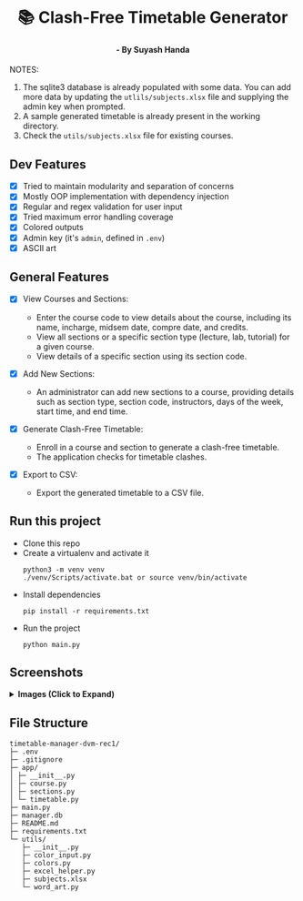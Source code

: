 <div align="center">
<h1>📚 Clash-Free Timetable Generator</h1>
<h4>- By Suyash Handa</h6>
</div>

NOTES:

1. The sqlite3 database is already populated with some data. You can add more data by updating the `utlils/subjects.xlsx` file and supplying the admin key when prompted.
2. A sample generated timetable is already present in the working directory.
3. Check the `utils/subjects.xlsx` file for existing courses.

## Dev Features

- [x] Tried to maintain modularity and separation of concerns
- [x] Mostly OOP implementation with dependency injection
- [x] Regular and regex validation for user input
- [x] Tried maximum error handling coverage
- [x] Colored outputs
- [x] Admin key (it's `admin`, defined in `.env`)
- [x] ASCII art

## General Features

- [x] View Courses and Sections:

  - Enter the course code to view details about the course, including its name, incharge, midsem date, compre date, and credits.
  - View all sections or a specific section type (lecture, lab, tutorial) for a given course.
  - View details of a specific section using its section code.

- [x] Add New Sections:

  - An administrator can add new sections to a course, providing details such as section type, section code, instructors, days of the week, start time, and end time.

- [x] Generate Clash-Free Timetable:

  - Enroll in a course and section to generate a clash-free timetable.
  - The application checks for timetable clashes.

- [x] Export to CSV:
  - Export the generated timetable to a CSV file.

## Run this project

- Clone this repo
- Create a virtualenv and activate it
  ```
  python3 -m venv venv
  ./venv/Scripts/activate.bat or source venv/bin/activate
  ```
- Install dependencies
  ```
  pip install -r requirements.txt
  ```
- Run the project
  ```
  python main.py
  ```

## Screenshots

<details><summary><b>Images (Click to Expand)</b></summary>
![Screenshot 1](https://raw.githubusercontent.com/Boolean-Autocrat/timetable-manager-dvm-rec1/main/.github/images/Screenshot1.jpg)
![Screenshot 2](https://raw.githubusercontent.com/Boolean-Autocrat/timetable-manager-dvm-rec1/main/.github/images/Screenshot2.jpg)
![Screenshot 3](https://raw.githubusercontent.com/Boolean-Autocrat/timetable-manager-dvm-rec1/main/.github/images/Screenshot3.jpg)
![Screenshot 4](https://raw.githubusercontent.com/Boolean-Autocrat/timetable-manager-dvm-rec1/main/.github/images/Screenshot4.jpg)
![Screenshot 5](https://raw.githubusercontent.com/Boolean-Autocrat/timetable-manager-dvm-rec1/main/.github/images/Screenshot5.jpg)
![Screenshot 6](https://raw.githubusercontent.com/Boolean-Autocrat/timetable-manager-dvm-rec1/main/.github/images/Screenshot6.jpg)
![Screenshot 7](https://raw.githubusercontent.com/Boolean-Autocrat/timetable-manager-dvm-rec1/main/.github/images/Screenshot7.jpg)
![Screenshot 8](https://raw.githubusercontent.com/Boolean-Autocrat/timetable-manager-dvm-rec1/main/.github/images/Screenshot8.jpg)
![Screenshot 9](https://raw.githubusercontent.com/Boolean-Autocrat/timetable-manager-dvm-rec1/main/.github/images/Screenshot9.jpg)
</details>

## File Structure

```
timetable-manager-dvm-rec1/
├─ .env
├─ .gitignore
├─ app/
│ ├─ __init__.py
│ ├─ course.py
│ ├─ sections.py
│ └─ timetable.py
├─ main.py
├─ manager.db
├─ README.md
├─ requirements.txt
└─ utils/
   ├─ __init__.py
   ├─ color_input.py
   ├─ colors.py
   ├─ excel_helper.py
   ├─ subjects.xlsx
   └─ word_art.py
```
